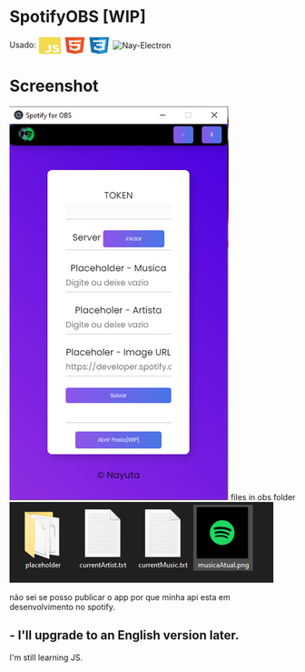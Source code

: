 # SpotifyOBS [WIP]

<div>
    <span>Usado:</span>
    <img align="center" alt="Nay-Js" height="30" width="40" src="https://raw.githubusercontent.com/devicons/devicon/master/icons/javascript/javascript-plain.svg">
    <img align="center" alt="Nay-HTML" height="30" width="40" src="https://raw.githubusercontent.com/devicons/devicon/master/icons/html5/html5-original.svg">
    <img align="center" alt="Nay-CSS" height="30" width="40" src="https://raw.githubusercontent.com/devicons/devicon/master/icons/css3/css3-original.svg">
    <img align="center" alt="Nay-Electron" height="30" width="40" src="https://cdn.jsdelivr.net/gh/devicons/devicon/icons/electron/electron-original.svg">
</div>

##

<h1> Screenshot </h1>
<img src='https://github.com/Nnayuta/SpotifyOBS/blob/93ac146c9ec10ba3cd96787220074eedd88d767d/Screenshot_1.png'/>
<span> files in obs folder </span>
<img src='https://github.com/Nnayuta/SpotifyOBS/blob/93ac146c9ec10ba3cd96787220074eedd88d767d/Screenshot_2.png'/>

não sei se posso publicar o app por que minha api esta em desenvolvimento no spotify.

##

## - I'll upgrade to an English version later.
I'm still learning JS.

